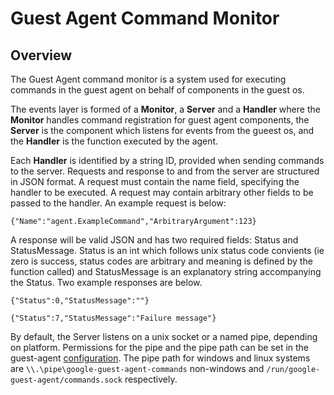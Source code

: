 # Guest Agent Command Monitor
## Overview
The Guest Agent command monitor is a system used for executing commands in the guest agent on behalf of components in the guest os.

The events layer is formed of a **Monitor**, a **Server** and a **Handler** where the **Monitor** handles command registration for guest agent components, the **Server** is the component which listens for events from the gueest os, and the **Handler** is the function executed by the agent.

Each **Handler** is identified by a string ID, provided when sending commands to the server. Requests and response to and from the server are structured in JSON format. A request must contain the name field, specifying the handler to be executed. A request may contain arbitrary other fields to be passed to the handler. An example request is below:

```
{"Name":"agent.ExampleCommand","ArbitraryArgument":123}
```

A response will be valid JSON and has two required fields: Status and StatusMessage. Status is an int which follows unix status code convients (ie zero is success, status codes are arbitrary and meaning is defined by the function called) and StatusMessage is an explanatory string accompanying the Status. Two example responses are below.

```
{"Status":0,"StatusMessage":""}

{"Status":7,"StatusMessage":"Failure message"}
```

By default, the Server listens on a unix socket or a named pipe, depending on platform. Permissions for the pipe and the pipe path can be set in the guest-agent [configuration](https://github.com/GoogleCloudPlatform/guest-agent#configuration). The pipe path for windows and linux systems are `\\.\pipe\google-guest-agent-commands` non-windows and `/run/google-guest-agent/commands.sock` respectively.

